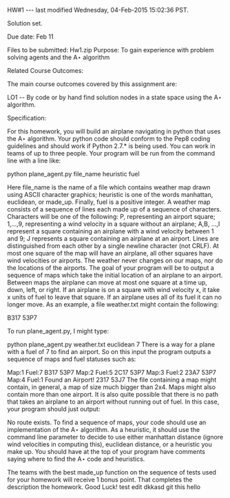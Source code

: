 HW#1 --- last modified Wednesday, 04-Feb-2015 15:02:36 PST.

Solution set.

Due date: Feb 11

Files to be submitted:
  Hw1.zip
Purpose: To gain experience with problem solving agents and the A⋆ algorithm

Related Course Outcomes:

The main course outcomes covered by this assignment are:

LO1 -- By code or by hand find solution nodes in a state space using the A⋆ algorithm.

Specification:

For this homework, you will build an airplane navigating in python that uses the A⋆ algorithm. 
Your python code should conform to the Pep8 coding guidelines and should work if Python 2.7.* 
is being used. You can work in teams of up to three people. 
Your program will be run from the command line with a line like:

python plane_agent.py file_name heuristic fuel

Here file_name is the name of a file which contains weather map drawn using ASCII character 
graphics; heuristic is one of the words manhattan, euclidean, or made_up. Finally, fuel is 
a positive integer. A weather map consists of a sequence of lines each made up of a sequence of 
characters. Characters will be one of the following: P, representing an airport square; 1,...,9, 
representing a wind velocity in a square without an airplane; A,B, ...,I represent a square 
containing an airplane with a wind velocity between 1 and 9; J represents a square containing 
an airplane at an airport. Lines are distinguished from each other by a single newline 
character (not CRLF). At most one square of the map will have an airplane, all other squares 
have wind velocities or airports. The weather never changes on our maps, nor do the locations 
of the airports. The goal of your program will be to output a sequence of maps which take the 
initial location of an airplane to an airport. Between maps the airplane can move at most one 
square at a time up, down, left, or right. If an airplane is on a square with wind 
velocity x, it take x units of fuel to leave that square. If an airplane uses all of its fuel 
it can no longer move. As an example, a file weather.txt might contain the following:

B317
53P7

To run plane_agent.py, I might type:

python plane_agent.py weather.txt euclidean 7
There is a way for a plane with a fuel of 7 to find an airport. So on this input the program outputs a sequence of maps and fuel statuses such as:

Map:1 Fuel:7
B317
53P7
Map:2 Fuel:5
2C17
53P7
Map:3 Fuel:2
23A7
53P7
Map:4 Fuel:1 Found an Airport!
2317
53J7
The file containing a map might contain, in general, a map of size much bigger than 2x4. Maps might also contain more than one airport. It is also quite possible that there is no path that takes an airplane to an airport without running out of fuel. In this case, your program should just output:

No route exists.
To find a sequence of maps, your code should use an implementation of the A⋆ algorithm. As a heuristic, it should use the command line parameter to decide to use either manhattan distance (ignore wind velocities in computing this), euclidean distance, or a heuristic you make up. You should have at the top of your program have comments saying where to find the A⋆ code and heuristics.

The teams with the best made_up function on the sequence of tests used for your homework will receive 1 bonus point. That completes the description the homework. Good Luck!
test edit
dkkasd
git this
hello 
